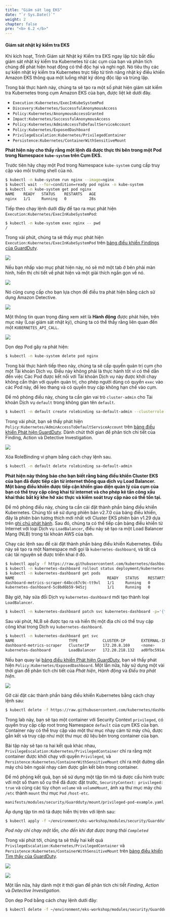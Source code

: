 ```yaml
---
title: "Giám sát log EKS"
date: "`r Sys.Date()`"
weight: 2
chapter: false
pre: "<b> 6.2 </b>"
---
```


#### Giám sát nhật ký kiểm tra EKS

Khi kích hoạt, Trình Giám sát Nhật ký Kiểm tra EKS ngay lập tức bắt đầu giám sát nhật ký kiểm tra Kubernetes từ các cụm của bạn và phân tích chúng để phát hiện hoạt động có thể độc hại và nghi ngờ. Nó tiêu thụ các sự kiện nhật ký kiểm tra Kubernetes trực tiếp từ tính năng nhật ký điều khiển Amazon EKS thông qua một luồng nhật ký dòng độc lập và trùng lặp.

Trong bài thực hành này, chúng ta sẽ tạo ra một số phát hiện giám sát kiểm tra Kubernetes trong cụm Amazon EKS của bạn, được liệt kê dưới đây.

- `Execution:Kubernetes/ExecInKubeSystemPod`
- `Discovery:Kubernetes/SuccessfulAnonymousAccess`
- `Policy:Kubernetes/AnonymousAccessGranted`
- `Impact:Kubernetes/SuccessfulAnonymousAccess`
- `Policy:Kubernetes/AdminAccessToDefaultServiceAccount`
- `Policy:Kubernetes/ExposedDashboard`
- `PrivilegeEscalation:Kubernetes/PrivilegedContainer`
- `Persistence:Kubernetes/ContainerWithSensitiveMount`


**Phát hiện này cho thấy rằng một lệnh đã được thực thi bên trong một Pod trong Namespace `kube-system` trên Cụm EKS.**

Trước tiên hãy chạy một Pod trong Namespace `kube-system` cung cấp truy cập vào môi trường shell của nó.

```bash
$ kubectl -n kube-system run nginx --image=nginx
$ kubectl wait --for=condition=ready pod nginx -n kube-system
$ kubectl -n kube-system get pod nginx
NAME    READY   STATUS    RESTARTS   AGE
nginx   1/1     Running   0          28s
```

Tiếp theo chạy lệnh dưới đây để tạo ra mục phát hiện `Execution:Kubernetes/ExecInKubeSystemPod`:

```bash
$ kubectl -n kube-system exec nginx -- pwd
/
```

Trong vài phút, chúng ta sẽ thấy mục phát hiện `Execution:Kubernetes/ExecInKubeSystemPod` trên [bảng điều khiển Findings của GuardDuty](https://console.aws.amazon.com/guardduty/home#/findings).

![](/EKS-Workshop-5/images/p6/p62/6.2-1-FindingsMenu.png)

Nếu bạn nhấp vào mục phát hiện này, nó sẽ mở một tab ở bên phải màn hình, hiển thị chi tiết về phát hiện và một giải thích ngắn gọn về nó.

![](/EKS-Workshop-5/images/p6/p62/6.2-2-FindingDetails.png)

Nó cũng cung cấp cho bạn lựa chọn để điều tra phát hiện bằng cách sử dụng Amazon Detective.

![](/EKS-Workshop-5/images/p6/p62/6.2-3-DetectiveOnFinding.png)

Một thông tin quan trọng đáng xem xét là **Hành động** được phát hiện, trên mục này (Loại giám sát nhật ký), chúng ta có thể thấy rằng liên quan đến một `KUBERNETES_API_CALL`.

![](/EKS-Workshop-5/images/p6/p62/6.2-4-Actions.png)

Dọn dẹp Pod gây ra phát hiện:

```bash
$ kubectl -n kube-system delete pod nginx
```

Trong bài thực hành tiếp theo này, chúng ta sẽ cấp quyền quản trị cụm cho một Tài khoản Dịch vụ. Điều này không phải là thực hành tốt vì có thể dẫn đến việc Các Pod được kết nối với Tài khoản Dịch vụ này được khởi chạy không cẩn thận với quyền quản trị, cho phép người dùng có quyền `exec` vào các Pod này, để leo thang và có quyền truy cập không hạn chế vào cụm.

Để mô phỏng điều này, chúng ta cần gán vai trò `cluster-admin` cho Tài khoản Dịch vụ `default` trong không gian tên `default`.

```bash
$ kubectl -n default create rolebinding sa-default-admin --clusterrole cluster-admin --serviceaccount default:default
```

Trong vài phút, bạn sẽ thấy phát hiện `Policy:Kubernetes/AdminAccessToDefaultServiceAccount` trên [bảng điều khiển Phát hiện GuardDuty](https://console.aws.amazon.com/guardduty/home#/findings). Dành chút thời gian để phân tích chi tiết của Finding, Action và Detective Investigation.

![](/EKS-Workshop-5/images/p6/p62/6.2-5-IAM.png)

Xóa RoleBinding vi phạm bằng cách chạy lệnh sau.

```bash
$ kubectl -n default delete rolebinding sa-default-admin 
```

**Phát hiện này thông báo cho bạn biết rằng bảng điều khiển Cluster EKS của bạn đã được tiếp cận từ internet thông qua dịch vụ Load Balancer. Một bảng điều khiển được tiếp cận khiến giao diện quản lý của cụm của bạn có thể truy cập công khai từ internet và cho phép kẻ tấn công xấu khai thác bất kỳ khe hở xác thực và kiểm soát truy cập nào có thể tồn tại.**

Để mô phỏng điều này, chúng ta cần cài đặt thành phần bảng điều khiển Kubernetes. Chúng tôi sẽ sử dụng phiên bản v2.7.0 của bảng điều khiển, đây là phiên bản tương thích mới nhất với Cluster EKS phiên bản v1.29 dựa trên [ghi chú phát hành](https://github.com/kubernetes/dashboard/releases/tag/v2.7.0).
Sau đó, chúng ta có thể tiếp cận bảng điều khiển từ Internet với loại Dịch vụ `LoadBalancer`, điều này sẽ tạo ra một Load Balancer Mạng (NLB) trong tài khoản AWS của bạn.

Chạy các lệnh sau để cài đặt thành phần bảng điều khiển Kubernetes. Điều này sẽ tạo ra một Namespace mới gọi là `kubernetes-dashboard`, và tất cả các tài nguyên sẽ được triển khai ở đó.

```bash
$ kubectl apply -f https://raw.githubusercontent.com/kubernetes/dashboard/v2.7.0/aio/deploy/recommended.yaml
$ kubectl -n kubernetes-dashboard rollout status deployment/kubernetes-dashboard
$ kubectl -n kubernetes-dashboard get pods
NAME                                         READY   STATUS    RESTARTS   AGE
dashboard-metrics-scraper-64bcc67c9c-tt9vl   1/1     Running   0          66s
kubernetes-dashboard-5c8bd6b59-945zj         1/1     Running   0          66s
```

Bây giờ, hãy sửa đổi Dịch vụ `kubernetes-dashboard` mới tạo thành loại `LoadBalancer`.

```bash
$ kubectl -n kubernetes-dashboard patch svc kubernetes-dashboard -p='{"spec": {"type": "LoadBalancer"}}'
```

Sau vài phút, NLB sẽ được tạo ra và hiển thị một địa chỉ có thể truy cập công khai trong Dịch vụ `kubernetes-dashboard`.

```bash
$ kubectl -n kubernetes-dashboard get svc
NAME                        TYPE           CLUSTER-IP       EXTERNAL-IP                                                               PORT(S)         AGE
dashboard-metrics-scraper   ClusterIP      172.20.8.169     <none>                                                                    8000/TCP        3m
kubernetes-dashboard        LoadBalancer   172.20.218.132   ad0fbc5914a2c4d1baa8dcc32101196b-2094501166.us-west-2.elb.amazonaws.com   443:32762/TCP   3m1s
```

Nếu bạn quay lại [bảng điều khiển Phát hiện GuardDuty](https://console.aws.amazon.com/guardduty/home#/findings), bạn sẽ thấy phát hiện `Policy:Kubernetes/ExposedDashboard`. Một lần nữa, hãy sử dụng một vài thời gian để phân tích chi tiết của _Phát hiện_, _Hành động_ và _Điều tra phát hiện_.

![](/EKS-Workshop-5/images/p6/p62/6.2-6-Dashboard.png)

Gỡ cài đặt các thành phần bảng điều khiển Kubernetes bằng cách chạy lệnh sau:

```bash
$ kubectl delete -f https://raw.githubusercontent.com/kubernetes/dashboard/v2.7.0/aio/deploy/recommended.yaml
```

Trong lab này, bạn sẽ tạo một container với Security Context `privileged`, có quyền truy cập cấp root trong Namespace `default` của cụm EKS của bạn. Container này có thể truy cập vào một thư mục nhạy cảm từ máy chủ, được gắn kết và truy cập như một thư mục dữ liệu bên trong container của bạn.

Bài tập này sẽ tạo ra hai kết quả khác nhau, `PrivilegeEscalation:Kubernetes/PrivilegedContainer` chỉ ra rằng một container được khởi chạy với quyền `Privileged`, và `Persistence:Kubernetes/ContainerWithSensitiveMount` chỉ ra một đường dẫn máy chủ bên ngoài nhạy cảm được gắn kết bên trong container.

Để mô phỏng kết quả, bạn sẽ sử dụng một tập tin mô tả được cấu hình trước với một số tham số cụ thể đã được đặt trước, `SecurityContext: privileged: true` và cũng các tùy chọn `volume` và `volumeMount`, ánh xạ thư mục máy chủ `/etc` thành `mount` thư mục `Pod` `/host-etc`.

```file
manifests/modules/security/Guardduty/mount/privileged-pod-example.yaml
```

Áp dụng tập tin mô tả được hiển thị trên với lệnh sau:

```bash
$ kubectl apply -f ~/environment/eks-workshop/modules/security/Guardduty/mount/privileged-pod-example.yaml
```
*Pod này chỉ chạy một lần, cho đến khi đạt được trạng thái `Completed`*

Trong vài phút tới, chúng ta sẽ thấy hai kết quả `PrivilegeEscalation:Kubernetes/PrivilegedContainer` và `Persistence:Kubernetes/ContainerWithSensitiveMount` trên [bảng điều khiển Tìm thấy của GuardDuty](https://console.aws.amazon.com/guardduty/home#/findings).

![](/EKS-Workshop-5/images/p6/p62/6.2-7-Privilege.png)

![](/EKS-Workshop-5/images/p6/p62/6.2-8-Persistence.png)

Một lần nữa, hãy dành một ít thời gian để phân tích chi tiết _Finding_, _Action_ và _Detective Investigation_.

Dọn dẹp Pod bằng cách chạy lệnh dưới đây:

```bash
$ kubectl delete -f ~/environment/eks-workshop/modules/security/Guardduty/mount/privileged-pod-example.yaml
```